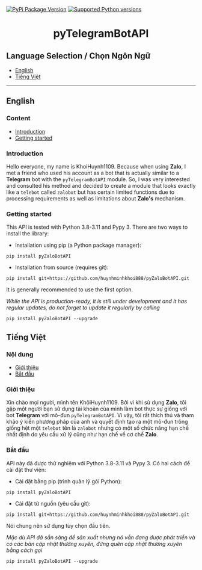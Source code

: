 [![PyPi Package Version](https://img.shields.io/badge/pypi-v.0.1.0-blue)](https://pypi.python.org/pypi/pyTelegramBotAPI)
[![Supported Python versions](https://img.shields.io/badge/python-3.8%20%7C%203.9%20%7C%203.10%20%7C%203.11-blue)](https://pypi.python.org/pypi/pyTelegramBotAPI)

# <p align="center">pyTelegramBotAPI

## Language Selection / Chọn Ngôn Ngữ

- [English](#english)
- [Tiếng Việt](#ti%E1%BA%BFng-vi%E1%BB%87t)

---

## English
### Content
* [Introduction](#introduction)
* [Getting started](#getting-started)

### Introduction

Hello everyone, my name is KhoiHuynh1109. Because when using **Zalo**, I met a friend who used his account as a bot that is actually similar to a **Telegram** bot with the `pyTelegramBotAPI` module. So, I was very interested and consulted his method and decided to create a module that looks exactly like a `telebot` called `zalobot` but has certain limited functions due to processing requirements as well as limitations about **Zalo's** mechanism.

### Getting started
This API is tested with Python 3.8-3.11 and Pypy 3. There are two ways to install the library:

* Installation using pip (a Python package manager):
```
pip install pyZaloBotAPI
```
* Installation from source (requires git):
```
pip install git+https://github.com/huynhminhkhoi888/pyZaloBotAPI.git
```
It is generally recommended to use the first option.

*While the API is production-ready, it is still under development and it has regular updates, do not forget to update it regularly by calling*
```
pip install pyZaloBotAPI --upgrade
```


## Tiếng Việt
### Nội dung 
* [Giới thiệu](#giới-thiệu)
* [Bắt đầu](#bắt-đầu)
### Giới thiệu
Xin chào mọi người, mình tên KhôiHuynh1109. Bởi vì khi sử dụng **Zalo**, tôi gặp một người bạn sử dụng tài khoản của mình làm bot thực sự giống với bot **Telegram** với mô-đun `pyTelegramBotAPI`. Vì vậy, tôi rất thích thú và tham khảo ý kiến ​​phương pháp của anh và quyết định tạo ra một mô-đun trông giống hệt một `telebot` tên là `zalobot` nhưng có một số chức năng hạn chế nhất định do yêu cầu xử lý cũng như hạn chế về cơ chế **Zalo**. 
### Bắt đầu
API này đã được thử nghiệm với Python 3.8-3.11 và Pypy 3. Có hai cách để cài đặt thư viện: 
* Cài đặt bằng pip (trình quản lý gói Python):
```
pip install pyZaloBotAPI
```
* Cài đặt từ nguồn (yêu cầu git):
```
pip install git+https://github.com/huynhminhkhoi888/pyZaloBotAPI.git
```
Nói chung nên sử dụng tùy chọn đầu tiên.

*Mặc dù API đã sẵn sàng để sản xuất nhưng nó vẫn đang được phát triển và có các bản cập nhật thường xuyên, đừng quên cập nhật thường xuyên bằng cách gọi* 
```
pip install pyZaloBotAPI --upgrade
```
